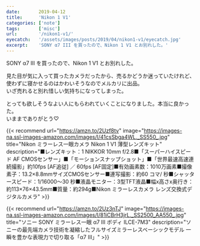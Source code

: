```yaml
---
date:       2019-04-12
title:      'Nikon 1 V1'
categories: ['note']
tags:       ['misc']
url:        '/nikon1-v1/'
eyecatch:   '/assets/images/posts/2019/04/nikon1-v1/eyecatch.jpg'
excerpt:    'SONY α7 III を買ったので、Nikon 1 V1 とお別れした。'
---
```


SONY α7 III を買ったので、Nikon 1 V1 とお別れした。  

見た目が気に入って買ったカメラだったから、売るかどうか迷っていたけれど、使わずに寝かせるのはかわいそうなのでメルカリに出品。  
いざ売れると別れ惜しい気持ちになってしまった。

とっても欲しそうなよい人にもらわれていくことになりました。本当に良かった。  
いままでありがとう♡

{{< recommend url="https://amzn.to/2Uzf8tv" image="https://images-na.ssl-images-amazon.com/images/I/41csSbga4WL._SS550_.jpg" title="Nikon ミラーレス一眼カメラ Nikon 1 V1 薄型レンズキット" description="■レンズキット：1 NIKKOR 10mm f/2.8■「スーパーハイスピード AF CMOSセンサー」■「モーションスナップショット」■「世界最速高速連続撮影」約10fps [AF追従] ／ 60fps [AF固定]■有効画素数：1010万画素■撮像素子：13.2×8.8mmサイズCMOSセンサー■連写撮影：約60 コマ/ 秒■シャッタースピード：1/16000～30 秒■液晶モニター：3型TFT液晶■幅x高さx奥行き：約113×76×43.5mm■質量：約294g■Nikon ミラーレスカメラ レンズ交換式デジタルカメラ" >}}

{{< recommend url="https://amzn.to/2Uz3nTJ" image="https://images-na.ssl-images-amazon.com/images/I/81iCBrH3jrL._SS2500_AA550_.jpg" title="ソニー SONY ミラーレス一眼 α7 III ボディ ILCE-7M3" description="ソニーの最先端カメラ技術を凝縮したフルサイズミラーレスベーシックモデル 一瞬を豊かな表現力で切り取る「α7 III」" >}}
